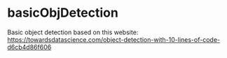 # basicObjDetection
Basic object detection based on this website: 
https://towardsdatascience.com/object-detection-with-10-lines-of-code-d6cb4d86f606
